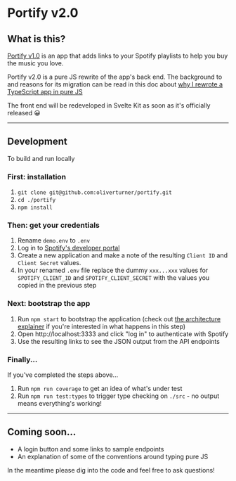# Portify v2.0

## What is this?
[Portify v1.0](https://www.portify.rocks) is an app that adds links to your Spotify playlists to help you buy the music you love. 

Portify v2.0 is a pure JS rewrite of the app's back end. The background to and reasons for its migration can be read in this doc about [why I rewrote a TypeScript app in pure JS](docs/background.md)

The front end will be redeveloped in Svelte Kit as soon as it's officially released 😀

---

## Development

To build and run locally

### First: installation
1. `git clone git@github.com:oliverturner/portify.git`
1. `cd ./portify`
1. `npm install`

### Then: get your credentials
1. Rename `demo.env` to `.env`
1. Log in to [Spotify's developer portal](https://developer.spotify.com/dashboard/login)
1. Create a new application and make a note of the resulting `Client ID` and `Client Secret` values.
1. In your renamed `.env` file replace the dummy `xxx...xxx` values for `SPOTIFY_CLIENT_ID` and `SPOTIFY_CLIENT_SECRET` with the values you copied in the previous step

### Next: bootstrap the app
1. Run `npm start` to bootstrap the application (check out [the architecture explainer](docs/architecture.md) if you're interested in what happens in this step)
1. Open http://localhost:3333 and click "log in" to authenticate with Spotify
1. Use the resulting links to see the JSON output from the API endpoints

### Finally...
If you've completed the steps above...
1. Run `npm run coverage` to get an idea of what's under test
1. Run `npm run test:types` to trigger type checking on `./src` - no output means everything's working!

---

## Coming soon...
- A login button and some links to sample endpoints
- An explanation of some of the conventions around typing pure JS

In the meantime please dig into the code and feel free to ask questions!
